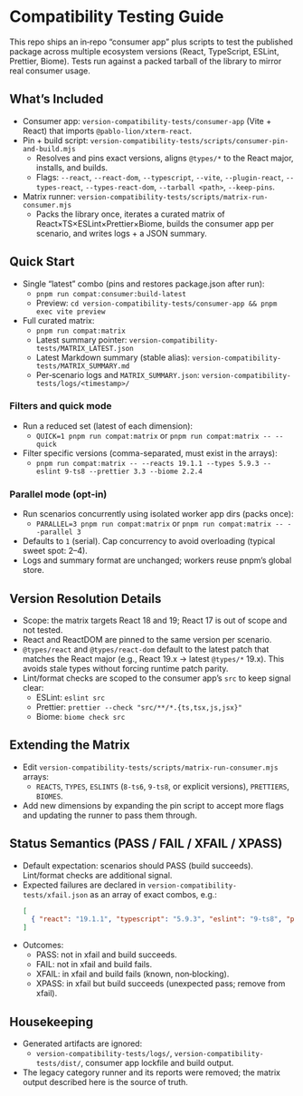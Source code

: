 # Compatibility Testing Guide

This repo ships an in‑repo “consumer app” plus scripts to test the published package across multiple ecosystem versions (React, TypeScript, ESLint, Prettier, Biome). Tests run against a packed tarball of the library to mirror real consumer usage.

## What’s Included
- Consumer app: `version-compatibility-tests/consumer-app` (Vite + React) that imports `@pablo-lion/xterm-react`.
- Pin + build script: `version-compatibility-tests/scripts/consumer-pin-and-build.mjs`
  - Resolves and pins exact versions, aligns `@types/*` to the React major, installs, and builds.
  - Flags: `--react`, `--react-dom`, `--typescript`, `--vite`, `--plugin-react`, `--types-react`, `--types-react-dom`, `--tarball <path>`, `--keep-pins`.
- Matrix runner: `version-compatibility-tests/scripts/matrix-run-consumer.mjs`
  - Packs the library once, iterates a curated matrix of React×TS×ESLint×Prettier×Biome, builds the consumer app per scenario, and writes logs + a JSON summary.

## Quick Start
- Single “latest” combo (pins and restores package.json after run):
  - `pnpm run compat:consumer:build-latest`
  - Preview: `cd version-compatibility-tests/consumer-app && pnpm exec vite preview`
- Full curated matrix:
  - `pnpm run compat:matrix`
  - Latest summary pointer: `version-compatibility-tests/MATRIX_LATEST.json`
  - Latest Markdown summary (stable alias): `version-compatibility-tests/MATRIX_SUMMARY.md`
  - Per‑scenario logs and `MATRIX_SUMMARY.json`: `version-compatibility-tests/logs/<timestamp>/`

### Filters and quick mode
- Run a reduced set (latest of each dimension):
  - `QUICK=1 pnpm run compat:matrix` or `pnpm run compat:matrix -- --quick`
- Filter specific versions (comma-separated, must exist in the arrays):
  - `pnpm run compat:matrix -- --reacts 19.1.1 --types 5.9.3 --eslint 9-ts8 --prettier 3.3 --biome 2.2.4`

### Parallel mode (opt‑in)
- Run scenarios concurrently using isolated worker app dirs (packs once):
  - `PARALLEL=3 pnpm run compat:matrix` or `pnpm run compat:matrix -- --parallel 3`
- Defaults to `1` (serial). Cap concurrency to avoid overloading (typical sweet spot: 2–4).
- Logs and summary format are unchanged; workers reuse pnpm’s global store.

## Version Resolution Details
- Scope: the matrix targets React 18 and 19; React 17 is out of scope and not tested.
- React and ReactDOM are pinned to the same version per scenario.
- `@types/react` and `@types/react-dom` default to the latest patch that matches the React major (e.g., React 19.x → latest `@types/*` 19.x). This avoids stale types without forcing runtime patch parity.
- Lint/format checks are scoped to the consumer app’s `src` to keep signal clear:
  - ESLint: `eslint src`
  - Prettier: `prettier --check "src/**/*.{ts,tsx,js,jsx}"`
  - Biome: `biome check src`

## Extending the Matrix
- Edit `version-compatibility-tests/scripts/matrix-run-consumer.mjs` arrays:
  - `REACTS`, `TYPES`, `ESLINTS` (`8-ts6`, `9-ts8`, or explicit versions), `PRETTIERS`, `BIOMES`.
- Add new dimensions by expanding the pin script to accept more flags and updating the runner to pass them through.

## Status Semantics (PASS / FAIL / XFAIL / XPASS)
- Default expectation: scenarios should PASS (build succeeds). Lint/format checks are additional signal.
- Expected failures are declared in `version-compatibility-tests/xfail.json` as an array of exact combos, e.g.:
  ```json
  [
    { "react": "19.1.1", "typescript": "5.9.3", "eslint": "9-ts8", "prettier": "3.3", "biome": "2.2.4" }
  ]
  ```
- Outcomes:
  - PASS: not in xfail and build succeeds.
  - FAIL: not in xfail and build fails.
  - XFAIL: in xfail and build fails (known, non‑blocking).
  - XPASS: in xfail but build succeeds (unexpected pass; remove from xfail).

## Housekeeping
- Generated artifacts are ignored:
  - `version-compatibility-tests/logs/`, `version-compatibility-tests/dist/`, consumer app lockfile and build output.
- The legacy category runner and its reports were removed; the matrix output described here is the source of truth.
